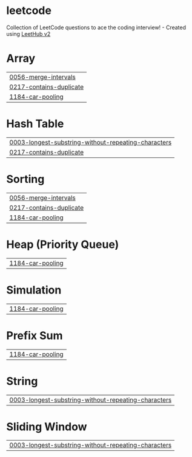 # leetcode
Collection of LeetCode questions to ace the coding interview! - Created using [LeetHub v2](https://github.com/arunbhardwaj/LeetHub-2.0)


# Array
|  |
| ------- |
| [0056-merge-intervals](https://github.com/DebPaine/leetcode/tree/master/0056-merge-intervals) |
| [0217-contains-duplicate](https://github.com/DebPaine/leetcode/tree/master/0217-contains-duplicate) |
| [1184-car-pooling](https://github.com/DebPaine/leetcode/tree/master/1184-car-pooling) |
# Hash Table
|  |
| ------- |
| [0003-longest-substring-without-repeating-characters](https://github.com/DebPaine/leetcode/tree/master/0003-longest-substring-without-repeating-characters) |
| [0217-contains-duplicate](https://github.com/DebPaine/leetcode/tree/master/0217-contains-duplicate) |
# Sorting
|  |
| ------- |
| [0056-merge-intervals](https://github.com/DebPaine/leetcode/tree/master/0056-merge-intervals) |
| [0217-contains-duplicate](https://github.com/DebPaine/leetcode/tree/master/0217-contains-duplicate) |
| [1184-car-pooling](https://github.com/DebPaine/leetcode/tree/master/1184-car-pooling) |
# Heap (Priority Queue)
|  |
| ------- |
| [1184-car-pooling](https://github.com/DebPaine/leetcode/tree/master/1184-car-pooling) |
# Simulation
|  |
| ------- |
| [1184-car-pooling](https://github.com/DebPaine/leetcode/tree/master/1184-car-pooling) |
# Prefix Sum
|  |
| ------- |
| [1184-car-pooling](https://github.com/DebPaine/leetcode/tree/master/1184-car-pooling) |
# String
|  |
| ------- |
| [0003-longest-substring-without-repeating-characters](https://github.com/DebPaine/leetcode/tree/master/0003-longest-substring-without-repeating-characters) |
# Sliding Window
|  |
| ------- |
| [0003-longest-substring-without-repeating-characters](https://github.com/DebPaine/leetcode/tree/master/0003-longest-substring-without-repeating-characters) |